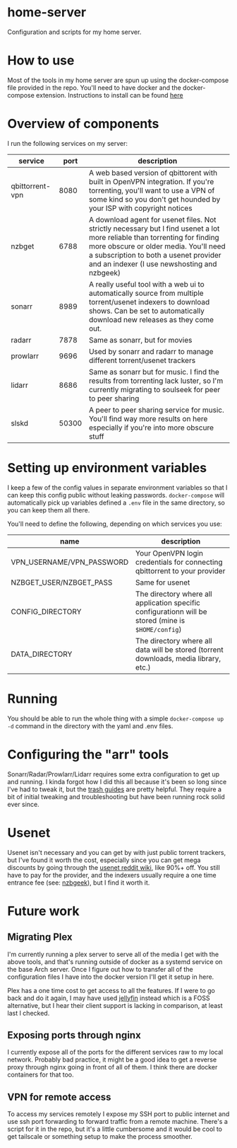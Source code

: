 # home-server

Configuration and scripts for my home server.

# How to use

Most of the tools in my home server are spun up using the docker-compose file provided in the repo. You'll need to have
docker and the docker-compose extension. Instructions to install can be found [here](https://docs.docker.com/compose/install/)

# Overview of components

I run the following services on my server:

| service         | port  | description                                                                                                                                                                                                                                                  |
| --------------- | ----- | ------------------------------------------------------------------------------------------------------------------------------------------------------------------------------------------------------------------------------------------------------------ |
| qbittorrent-vpn | 8080  | A web based version of qbittorent with built in OpenVPN integration. If you're torrenting, you'll want to use a VPN of some kind so you don't get hounded by your ISP with copyright notices                                                                 |
| nzbget          | 6788  | A download agent for usenet files. Not strictly necessary but I find usenet a lot more reliable than torrenting for finding more obscure or older media. You'll need a subscription to both a usenet provider and an indexer (I use newshosting and nzbgeek) |
| sonarr          | 8989  | A really useful tool with a web ui to automatically source from multiple torrent/usenet indexers to download shows. Can be set to automatically download new releases as they come out.                                                                      |
| radarr          | 7878  | Same as sonarr, but for movies                                                                                                                                                                                                                               |
| prowlarr        | 9696  | Used by sonarr and radarr to manage different torrent/usenet trackers                                                                                                                                                                                        |
| lidarr          | 8686  | Same as sonarr but for music. I find the results from torrenting lack luster, so I'm currently migrating to soulseek for peer to peer sharing                                                                                                                |
| slskd           | 50300 | A peer to peer sharing service for music. You'll find way more results on here especially if you're into more obscure stuff                                                                                                                                  |

# Setting up environment variables

I keep a few of the config values in separate environment variables so that I can keep this config public without leaking passwords. `docker-compose` will automatically pick up variables defined a `.env` file in the same directory, so you can keep them all there.

You'll need to define the following, depending on which services you use:

| name                      | description                                                                                         |
| ------------------------- | --------------------------------------------------------------------------------------------------- |
| VPN_USERNAME/VPN_PASSWORD | Your OpenVPN login credentials for connecting qbittorrent to your provider                          |
| NZBGET_USER/NZBGET_PASS   | Same for usenet                                                                                     |
| CONFIG_DIRECTORY          | The directory where all application specific configurationn will be stored (mine is `$HOME/config`) |
| DATA_DIRECTORY            | The directory where all data will be stored (torrent downloads, media library, etc.)                |

# Running

You should be able to run the whole thing with a simple `docker-compose up -d` command in the directory with the yaml and .env files.

# Configuring the "arr" tools

Sonarr/Radar/Prowlarr/Lidarr requires some extra configuration to get up and running. I kinda forgot how I did this all because it's been so long since I've had to tweak it, but the [trash guides](https://trash-guides.info/Sonarr/) are pretty helpful. They require a bit of
initial tweaking and troubleshooting but have been running rock solid ever since.

# Usenet

Usenet isn't necessary and you can get by with just public torrent trackers, but I've found it worth the cost, especially since you can get mega discounts by going through the [usenet reddit wiki](https://www.reddit.com/r/usenet/wiki/providerdeals/), like 90%+ off. You still have to pay for the provider, and the indexers usually require a one time entrance fee (see: [nzbgeek](https://www.nzbgeek.info/)), but I find it worth it.

# Future work

## Migrating Plex

I'm currently running a plex server to serve all of the media I get with the above tools, and that's running outside of docker as a systemd service on the base Arch server. Once I figure out how to transfer all of the configuration files I have into the docker version I'll get it setup in here.

Plex has a one time cost to get access to all the features. If I were to go back and do it again, I may have used [jellyfin](https://jellyfin.org/) instead which is a FOSS alternative, but I hear their client support is lacking in comparison, at least last I checked.

## Exposing ports through nginx

I currently expose all of the ports for the different services raw to my local network. Probably bad practice, it might be a good idea to get a reverse proxy through nginx going in front of all of them. I think there are docker containers for that too.

## VPN for remote access

To access my services remotely I expose my SSH port to public internet and use ssh port forwarding to forward traffic from a remote machine. There's a script for it in the repo, but it's a little cumbersome and it would be cool to get tailscale or something setup to make the process smoother.
